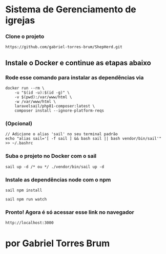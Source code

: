 # Sistema de Gerenciamento de igrejas

### Clone o projeto

```
https://github.com/gabriel-torres-brum/ShepHerd.git

```

## Instale o Docker e continue as etapas abaixo


### Rode esse comando para instalar as dependências via 

```
docker run --rm \
    -u "$(id -u):$(id -g)" \
    -v $(pwd):/var/www/html \
    -w /var/www/html \
    laravelsail/php81-composer:latest \
    composer install --ignore-platform-reqs
```

### (Opcional)

```
// Adicione o alias 'sail' no seu terminal padrão
echo "alias sail='[ -f sail ] && bash sail || bash vendor/bin/sail'" >> ~/.bashrc

```

### Suba o projeto no Docker com o sail

```
sail up -d /* ou */ ./vendor/bin/sail up -d

```

### Instale as dependências node com o npm

```
sail npm install

sail npm run watch

```

### Pronto! Agora é só acessar esse link no navegador

```
http://localhost:3000
```

#  por Gabriel Torres Brum